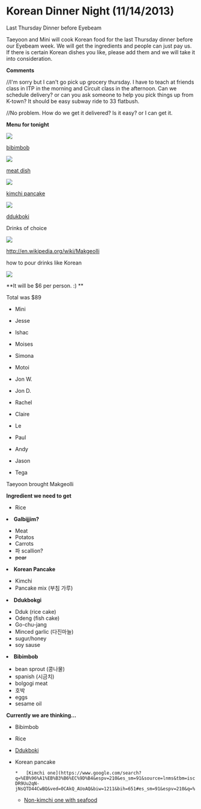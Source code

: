 # Korean Dinner Night (11/14/2013)

Last Thursday Dinner before Eyebeam 

Taeyoon and Mini will cook Korean food for the last Thursday dinner before our Eyebeam week. We will get the ingredients and people can just pay us. If there is certain Korean dishes you like, please add them and we will take it into consideration. 

**Comments**

//I'm sorry but I can't go pick up grocery thursday. I have to teach at friends class in ITP in the morning and Circuit class in the afternoon. Can we schedule delivery? or can you ask someone to help you pick things up from K-town? It should be easy subway ride to 33 flatbush. 

//No problem. How do we get it delivered? Is it easy? or I can get it.

**Menu for tonight**

![](https://hackpad-attachments.s3.amazonaws.com/hackpad.com_riBFC1tVv3D_p.77398_1384445040908_bibimbob.jpg)

[bibimbob](https://www.google.com/search?q=%EA%B0%88%EB%B9%84%EC%B0%9C&espv=210&es_sm=91&source=lnms&tbm=isch&sa=X&ei=gvOEUrWjCMLksATR_4GYBw&ved=0CAkQ_AUoAQ&biw=1224&bih=607#es_sm=91&espv=210&q=%EB%B9%84%EB%B9%94%EB%B0%A5&tbm=isch&imgdii=_)

![](https://hackpad-attachments.s3.amazonaws.com/hackpad.com_riBFC1tVv3D_p.77398_1384445057528_kalbijjim.jpg)

[meat dish](https://www.google.com/search?q=%EA%B0%88%EB%B9%84%EC%B0%9C&espv=210&es_sm=91&source=lnms&tbm=isch&sa=X&ei=gvOEUrWjCMLksATR_4GYBw&ved=0CAkQ_AUoAQ&biw=1224&bih=607https://www.google.com/search?q=%EA%B0%88%EB%B9%84%EC%B0%9C&espv=210&es_sm=91&source=lnms&tbm=isch&sa=X&ei=gvOEUrWjCMLksATR_4GYBw&ved=0CAkQ_AUoAQ&biw=1224&bih=607) 

![](https://hackpad-attachments.s3.amazonaws.com/hackpad.com_riBFC1tVv3D_p.77398_1384445113721_kimchi04.jpg)

[kimchi pancake](https://www.google.com/search?q=%EA%B0%88%EB%B9%84%EC%B0%9C&espv=210&es_sm=91&source=lnms&tbm=isch&sa=X&ei=gvOEUrWjCMLksATR_4GYBw&ved=0CAkQ_AUoAQ&biw=1224&bih=607#es_sm=91&espv=210&q=%EA%B9%80%EC%B9%98%EC%A0%84&tbm=isch&imgdii=_)

![](https://hackpad-attachments.s3.amazonaws.com/hackpad.com_riBFC1tVv3D_p.77398_1384445079637_ddukboki.jpg)

[ddukboki](https://www.google.com/search?q=%EA%B0%88%EB%B9%84%EC%B0%9C&espv=210&es_sm=91&source=lnms&tbm=isch&sa=X&ei=gvOEUrWjCMLksATR_4GYBw&ved=0CAkQ_AUoAQ&biw=1224&bih=607#es_sm=91&espv=210&q=%EB%96%A1%EB%B3%B6%EC%9D%B4&tbm=isch&imgdii=_)

Drinks of choice

![](https://hackpad-attachments.s3.amazonaws.com/hackpad.com_riBFC1tVv3D_p.77239_1384462923975_undefined)

[](http://en.wikipedia.org/wiki/Makgeolli)http://en.wikipedia.org/wiki/Makgeolli

how to pour drinks like Korean

![](https://hackpad-attachments.s3.amazonaws.com/hackpad.com_riBFC1tVv3D_p.77239_1384463056784_undefined)

**It will be $6 per person. :) **

Total was $89

*   Mini
*   Jesse
*   Ishac
*   Moises
*   Simona
*   Motoi
*   Jon W.
*   Jon D.
*   Rachel

*   Claire

*   Le
*    Paul
*   Andy

*   Jason
*   Tega

Taeyoon brought Makgeolli 

**Ingredient we need to get**

*   Rice

<undefined><li>**Galbijjim?**</li></undefined>

*   Meat
*   Potatos
*   Carrots
*   파 scallion?
*   <s>pear</s>

<undefined><li>**Korean Pancake**</li></undefined>

*   Kimchi
*   Pancake mix (부침 가루)

<undefined><li>**Ddukbokgi**</li></undefined>

*   Dduk (rice cake)
*   Odeng (fish cake)
*   Go-chu-jang
*   Minced garlic (다진마늘)
*   sugur/honey
*   soy sause 

<undefined><li>**Bibimbob**</li></undefined>

*   bean sprout (콩나물)
*   spanish (시금치)
*   bolgogi meat 
*   호박
*   eggs
*   sesame oil

**Currently we are thinking...**

*   Bibimbob
*   Rice
*   [Ddukboki](https://www.google.com/search?q=%EB%96%A1%EB%B3%B6%EC%9D%B4&espv=210&es_sm=91&source=lnms&tbm=isch&sa=X&ei=-DR9Uu2qN-jNsQTD44CwBQ&ved=0CAkQ_AUoAQ&biw=1211&bih=651)
*   Korean pancake 

        *   [Kimchi one](https://www.google.com/search?q=%EB%96%A1%EB%B3%B6%EC%9D%B4&espv=210&es_sm=91&source=lnms&tbm=isch&sa=X&ei=-DR9Uu2qN-jNsQTD44CwBQ&ved=0CAkQ_AUoAQ&biw=1211&bih=651#es_sm=91&espv=210&q=%EA%B9%80%EC%B9%98%EC%A0%84&tbm=isch)
    *   [Non-kimchi one with seafood](https://www.google.com/search?q=%EB%96%A1%EB%B3%B6%EC%9D%B4&espv=210&es_sm=91&source=lnms&tbm=isch&sa=X&ei=-DR9Uu2qN-jNsQTD44CwBQ&ved=0CAkQ_AUoAQ&biw=1211&bih=651#es_sm=91&espv=210&q=%ED%8C%8C%EC%A0%84&tbm=isch) 